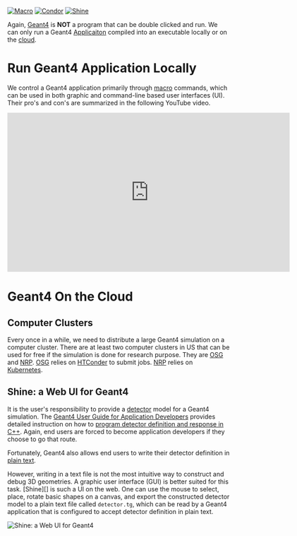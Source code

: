 [![Macro](https://img.shields.io/badge/Macro-Commands-blue?style=flat)](macro)
[![Condor](https://img.shields.io/badge/HT-Condor-blue?style=flat)](condor)
[![Shine](https://img.shields.io/badge/Shine-orange?style=flat)](https://physino.xyz/shine)

Again, [Geant4] is **NOT** a program that can be double clicked and run. We can only run a Geant4 [Applicaiton](../examples) compiled into an executable locally or on the [cloud].

# Run Geant4 Application Locally

We control a Geant4 application primarily through [macro](macro) commands, which can be used in both graphic and command-line based user interfaces (UI). Their pro's and con's are summarized in the following YouTube video.

<iframe width="640" height="360" src="https://www.youtube.com/embed/3wJrE22P5Hk?si=6HhmxOg4D5JVxDQU" title="YouTube video player" frameborder="0" allow="accelerometer; autoplay; clipboard-write; encrypted-media; gyroscope; picture-in-picture; web-share" referrerpolicy="strict-origin-when-cross-origin" allowfullscreen></iframe>

# Geant4 On the Cloud

## Computer Clusters

Every once in a while, we need to distribute a large Geant4 simulation on a computer cluster. There are at least two computer clusters in US that can be used for free if the simulation is done for research purpose. They are [OSG] and [NRP]. [OSG] relies on [HTConder](condor) to submit jobs. [NRP] relies on [Kubernetes].

## Shine: a Web UI for Geant4

It is the user's responsibility to provide a [detector](../detector) model for a Geant4 simulation. The [Geant4 User Guide for Application Developers][guide] provides detailed instruction on how to [program detector definition and response in C++]. Again, end users are forced to become application developers if they choose to go that route.

Fortunately, Geant4 also allows end users to write their detector definition in [plain text](../detector).

However, writing in a text file is not the most intuitive way to construct and debug 3D geometries. A graphic user interface (GUI) is better suited for this task. [Shine][] is such a UI on the web. One can use the mouse to select, place, rotate basic shapes on a canvas, and export the constructed detector model to a plain text file called `detector.tg`, which can be read by a Geant4 application that is configured to accept detector definition in plain text.

![Shine: a Web UI for Geant4](https://lh3.googleusercontent.com/d/1IYnxORUysfgw7ymhGuH_jlVCUpe2lsd-)

[Geant4]: ..
[cloud]: #geant4-on-the-cloud
[guide]: https://geant4-userdoc.web.cern.ch/UsersGuides/ForApplicationDeveloper/html/index.html
[OSG]: https://osg-htc.org
[NRP]: https://nrp.ai
[Kubernetes]: https://kubernetes.io
[program detector definition and response in C++]: https://geant4-userdoc.web.cern.ch/UsersGuides/ForApplicationDeveloper/html/Detector/detector.html

